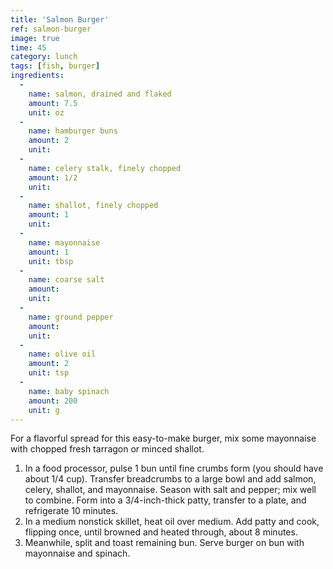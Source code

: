 ```yaml
---
title: 'Salmon Burger'
ref: salmon-burger
image: true
time: 45
category: lunch
tags: [fish, burger]
ingredients:
  -
    name: salmon, drained and flaked
    amount: 7.5
    unit: oz
  -
    name: hamburger buns
    amount: 2
    unit:
  -
    name: celery stalk, finely chopped
    amount: 1/2
    unit:
  -
    name: shallot, finely chopped
    amount: 1
    unit:
  -
    name: mayonnaise
    amount: 1
    unit: tbsp
  -
    name: coarse salt
    amount:
    unit:
  -
    name: ground pepper
    amount:
    unit:
  -
    name: olive oil
    amount: 2
    unit: tsp
  -
    name: baby spinach
    amount: 200
    unit: g
---
```


For a flavorful spread for this easy-to-make burger, mix some mayonnaise with chopped fresh tarragon or minced shallot.

1. In a food processor, pulse 1 bun until fine crumbs form (you should have about 1/4 cup). Transfer breadcrumbs to a large bowl and add salmon, celery, shallot, and mayonnaise. Season with salt and pepper; mix well to combine. Form into a 3/4-inch-thick patty, transfer to a plate, and refrigerate 10 minutes.
2. In a medium nonstick skillet, heat oil over medium. Add patty and cook, flipping once, until browned and heated through, about 8 minutes.
3. Meanwhile, split and toast remaining bun. Serve burger on bun with mayonnaise and spinach.
